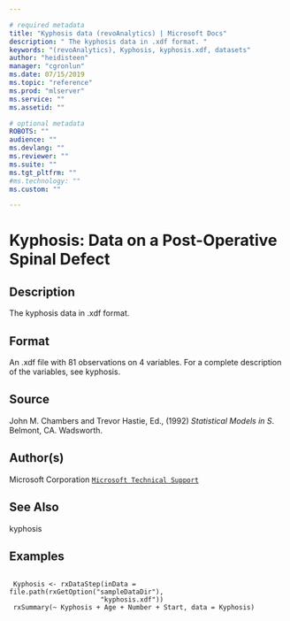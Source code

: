 ```yaml
--- 

# required metadata 
title: "Kyphosis data (revoAnalytics) | Microsoft Docs" 
description: " The kyphosis data in .xdf format. " 
keywords: "(revoAnalytics), Kyphosis, kyphosis.xdf, datasets" 
author: "heidisteen" 
manager: "cgronlun" 
ms.date: 07/15/2019
ms.topic: "reference" 
ms.prod: "mlserver" 
ms.service: "" 
ms.assetid: "" 

# optional metadata 
ROBOTS: "" 
audience: "" 
ms.devlang: "" 
ms.reviewer: "" 
ms.suite: "" 
ms.tgt_pltfrm: "" 
#ms.technology: "" 
ms.custom: "" 

--- 
```




 # Kyphosis: Data on a Post-Operative Spinal Defect 
 ## Description

The kyphosis data in .xdf format.


 ## Format

An .xdf file with 81 observations on 4 variables. For a complete
description of the variables, see kyphosis.


 ## Source

John M. Chambers and Trevor Hastie, Ed., (1992)
*Statistical Models in S*. Belmont, CA. Wadsworth.


 ## Author(s)
 Microsoft Corporation [`Microsoft Technical Support`](https://go.microsoft.com/fwlink/?LinkID=698556&clcid=0x409)


 ## See Also

kyphosis

 ## Examples

 ```

  Kyphosis <- rxDataStep(inData = file.path(rxGetOption("sampleDataDir"),
                        "kyphosis.xdf"))
  rxSummary(~ Kyphosis + Age + Number + Start, data = Kyphosis)
```


